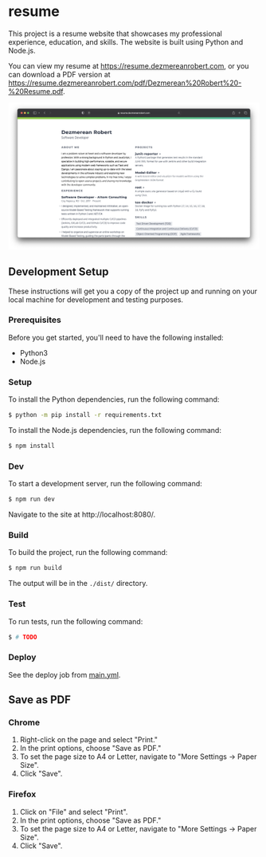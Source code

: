 # resume

This project is a resume website that showcases my professional experience, education, and skills. The website is built using Python and Node.js.

You can view my resume at https://resume.dezmereanrobert.com, or you can download a PDF version at https://resume.dezmereanrobert.com/pdf/Dezmerean%20Robert%20-%20Resume.pdf.

![Screenshot](/screenshots/screenshot.png)

## Development Setup

These instructions will get you a copy of the project up and running on your local machine for development and testing purposes.

### Prerequisites

Before you get started, you'll need to have the following installed:

* Python3
* Node.js

### Setup

To install the Python dependencies, run the following command:

```bash
$ python -m pip install -r requirements.txt
```

To install the Node.js dependencies, run the following command:

```bash
$ npm install
```

### Dev

To start a development server, run the following command:

```bash
$ npm run dev
```

Navigate to the site at http://localhost:8080/.

### Build

To build the project, run the following command:

```bash
$ npm run build
```

The output will be in the `./dist/` directory.

### Test

To run tests, run the following command:

```bash
$ # TODO
```

### Deploy

See the deploy job from [main.yml](.github/workflows/main.yml).

## Save as PDF

### Chrome

1. Right-click on the page and select "Print."
1. In the print options, choose "Save as PDF."
1. To set the page size to A4 or Letter, navigate to "More Settings → Paper Size".
1. Click "Save".

### Firefox

1. Click on "File" and select "Print".
1. In the print options, choose "Save as PDF."
1. To set the page size to A4 or Letter, navigate to "More Settings → Paper Size".
1. Click "Save".
